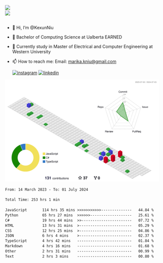 <a href="https://github.com/anuraghazra/github-readme-stats">
  <img align="center" src="https://github-readme-stats.vercel.app/api?username=KexunNiu&show_icons=true" />
</a>
</br>
<a href="https://github.com/anuraghazra/github-readme-stats">
  <img align="center" src="https://github-readme-stats.vercel.app/api/top-langs/?username=KexunNiu" />
</a>

</br>
</br>

- 👋 Hi, I’m @KexunNiu
- 👀 Bachelor of Computing Science at Ualberta EARNED
- 🌱 Currently study in Master of Electrical and Computer Engineering at Western University
- 📫 How to reach me: Email: marika.kniu@gmail.com
  
  [![instagram](https://github.com/shikhar1020jais1/Git-Social/blob/master/Icons/Instagram1.png (Instagram))][1] [![linkedin](https://github.com/shikhar1020jais1/Git-Social/blob/master/Icons/LinkedIn1.png (LinkedIn))][2]

<!-- To Link your profile to the media buttons -->

[1]: https://www.instagram.com/barryn719_
[2]: https://www.linkedin.com/in/kexun-niu



![](./profile-3d-contrib/profile-gitblock.svg)

<!--START_SECTION:waka-->

```txt
From: 14 March 2023 - To: 01 July 2024

Total Time: 253 hrs 1 min

JavaScript       114 hrs 35 mins >>>>>>>>>>>--------------   44.84 %
Python           65 hrs 27 mins  >>>>>>-------------------   25.61 %
C#               19 hrs 44 mins  >>-----------------------   07.72 %
HTML             13 hrs 31 mins  >------------------------   05.29 %
CSS              12 hrs 25 mins  >------------------------   04.86 %
JSON             6 hrs 4 mins    >------------------------   02.37 %
TypeScript       4 hrs 42 mins   -------------------------   01.84 %
Markdown         4 hrs 16 mins   -------------------------   01.68 %
Other            2 hrs 31 mins   -------------------------   00.99 %
Text             2 hrs 3 mins    -------------------------   00.80 %
```

<!--END_SECTION:waka-->

